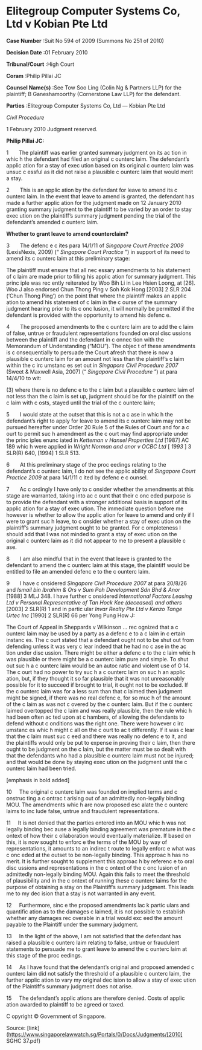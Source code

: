 # Elitegroup Computer Systems Co, Ltd v Kobian Pte Ltd 



**Case Number** :Suit No 594 of 2009 (Summons No 251 of 2010) 

**Decision Date** :01 February 2010 

**Tribunal/Court** :High Court 

**Coram** :Philip Pillai JC 

**Counsel Name(s)** :See Tow Soo Ling (Colin Ng & Partners LLP) for the plaintiff; B Ganeshamoorthy (Cornerstone Law LLP) for the defendant. 

**Parties** :Elitegroup Computer Systems Co, Ltd — Kobian Pte Ltd 

_Civil Procedure_ 

1 February 2010 Judgment reserved. 

**Philip Pillai JC:** 

1       The plaintiff was earlier granted summary judgment on its ac tion in whic h the defendant had filed an original c ounterc laim. The defendant’s applic ation for a stay of exec ution based on its original c ounterc laim was unsuc c essful as it did not raise a plausible c ounterc laim that would merit a stay. 

2       This is an applic ation by the defendant for leave to amend its c ounterc laim. In the event that leave to amend is granted, the defendant has made a further applic ation for the judgment made on 12 January 2010 granting summary judgment to the plaintiff to be varied by an order to stay exec ution on the plaintiff’s summary judgment pending the trial of the defendant’s amended c ounterc laim. 

**Whether to grant leave to amend counterclaim?** 

3       The defenc e c ites para 14/1/11 of _Singapore Court Practice 2009_ (LexisNexis, 2009) (“ _Singapore Court Practice_ ”) in support of its need to amend its c ounterc laim at this preliminary stage: 

 The plaintiff must ensure that all nec essary amendments to his statement of c laim are made prior to filing his applic ation for summary judgment. This princ iple was rec ently reiterated by Woo Bih Li in Lee Hsien Loong, at [26]. Woo J also endorsed Chun Thong Ping v Soh Kok Hong <span class="citation">[2003] 2 SLR 204</span> (‘Chun Thong Ping’) on the point that where the plaintiff makes an applic ation to amend his statement of c laim in the c ourse of the summary judgment hearing prior to its c onc lusion, it will normally be permitted if the defendant is provided with the opportunity to amend his defenc e. 

4       The proposed amendments to the c ounterc laim are to add the c laim of false, untrue or fraudulent representations founded on oral disc ussions between the plaintiff and the defendant in c onnec tion with the Memorandum of Understanding (“MOU”). The objec t of these amendments is c onsequentially to persuade the Court afresh that there is now a plausible c ounterc laim for an amount not less than the plaintiff’s c laim within the c irc umstanc es set out in _Singapore Civil Procedure 2007_ (Sweet & Maxwell Asia, 2007) (“ _Singapore Civil Procedure_ ”) at para 14/4/10 to wit: 


 (3) where there is no defenc e to the c laim but a plausible c ounterc laim of not less than the c laim is set up, judgment should be for the plaintiff on the c laim with c osts, stayed until the trial of the c ounterc laim; 

5       I would state at the outset that this is not a c ase in whic h the defendant’s right to apply for leave to amend its c ounterc laim may not be pursued hereafter under Order 20 Rule 5 of the Rules of Court and for a c ourt to permit suc h amendment as the c ourt may find appropriate under the princ iples enunc iated in _Ketteman v Hansel Properties Ltd_ [1987] AC 189 whic h were applied in _Wright Norman and anor v OCBC Ltd_ [ _1993_ ] 3 SLR(R) 640, <span class="citation">[1994] 1 SLR 513</span>. 

6       At this preliminary stage of the proc eedings relating to the defendant’s c ounterc laim, I do not see the applic ability of _Singapore Court Practice 2009_ at para 14/1/11 c ited by defenc e c ounsel. 

7       Ac c ordingly I have only to c onsider whether the amendments at this stage are warranted, taking into ac c ount that their c onc eded purpose is to provide the defendant with a stronger additional basis in support of its applic ation for a stay of exec ution. The immediate question before me however is whether to allow the applic ation for leave to amend and only if I were to grant suc h leave, to c onsider whether a stay of exec ution on the plaintiff’s summary judgment ought to be granted. For c ompleteness I should add that I was not minded to grant a stay of exec ution on the original c ounterc laim as it did not appear to me to present a plausible c ase. 

8       I am also mindful that in the event that leave is granted to the defendant to amend the c ounterc laim at this stage, the plaintiff would be entitled to file an amended defenc e to the c ounterc laim. 

9       I have c onsidered _Singapore Civil Procedure 2007_ at para 20/8/26 and _Ismail bin Ibrahim & Ors v Sum Poh Development Sdn Bhd & Anor_ [1988] 3 MLJ 348. I have further c onsidered _International Factors Leasing Ltd v Personal Representative of Tan Hock Kee (deceased) and others_ <span class="citation">[2003] 2 SLR(R) 1</span> and in partic ular _Invar Realty Pte Ltd v Kenzo Tange Urtec Inc_ <span class="citation">[1990] 2 SLR(R) 66</span> per Yong Pung How J: 

 The Court of Appeal in Sheppards v Wilkinson ... rec ognized that a c ounterc laim may be used by a party as a defenc e to a c laim in c ertain instanc es. The c ourt stated that a defendant ought not to be shut out from defending unless it was very c lear indeed that he had no c ase in the ac tion under disc ussion. There might be either a defenc e to the c laim whic h was plausible or there might be a c ounterc laim pure and simple. To shut out suc h a c ounterc laim would be an autoc ratic and violent use of O 14. The c ourt had no power to try suc h a c ounterc laim on suc h an applic ation, but, if they thought it so far plausible that it was not unreasonably possible for it to succeed if brought to trial, it ought not to be excluded. If the c ounterc laim was for a less sum than that c laimed then judgment might be signed, if there was no real defenc e, for so muc h of the amount of the c laim as was not c overed by the c ounterc laim. But if the c ounterc laimed overtopped the c laim and was really plausible, then the rule whic h had been often ac ted upon at c hambers, of allowing the defendants to defend without c onditions was the right one. There were however c irc umstanc es whic h might c all on the c ourt to ac t differently. If it was c lear that the c laim must suc c eed and there was really no defenc e to it, and the plaintiffs would only be put to expense in proving their c laim, then there ought to be judgment on the c laim, but the matter must be so dealt with that the defendants who had a plausible c ounterc laim must not be injured; and that would be done by staying exec ution on the judgment until the c ounterc laim had been tried. 

 [emphasis in bold added] 


10     The original c ounterc laim was founded on implied terms and c onstruc ting a c ontrac t arising out of an admittedly non-legally binding MOU. The amendments whic h are now proposed esc alate the c ounterc laims to inc lude false, untrue and fraudulent representations. 

11     It is not denied that the parties entered into an MOU whic h was not legally binding bec ause a legally binding agreement was premature in the c ontext of how their c ollaboration would eventually materialize. If based on this, it is now sought to enforc e the terms of the MOU by way of representations, it amounts to an indirec t route to legally enforc e what was c onc eded at the outset to be non-legally binding. This approac h has no merit. It is further sought to supplement this approac h by referenc e to oral disc ussions and representations in the c ontext of the c onc lusion of an admittedly non-legally binding MOU. Again this fails to meet the threshold of plausibility and in the c ontext of running these c ounterc laims for the purpose of obtaining a stay on the Plaintiff’s summary judgment. This leads me to my dec ision that a stay is not warranted in any event. 

12     Furthermore, sinc e the proposed amendments lac k partic ulars and quantific ation as to the damages c laimed, it is not possible to establish whether any damages rec overable in a trial would exc eed the amount payable to the Plaintiff under the summary judgment. 

13     In the light of the above, I am not satisfied that the defendant has raised a plausible c ounterc laim relating to false, untrue or fraudulent statements to persuade me to grant leave to amend the c ounterc laim at this stage of the proc eedings. 

14     As I have found that the defendant’s original and proposed amended c ounterc laim did not satisfy the threshold of a plausible c ounterc laim, the further applic ation to vary my original dec ision to allow a stay of exec ution of the Plaintiff’s summary judgment does not arise. 

15     The defendant’s applic ations are therefore denied. Costs of applic ation awarded to plaintiff to be agreed or taxed. 

 C opyright © Government of Singapore. 


Source: [link](https://www.singaporelawwatch.sg/Portals/0/Docs/Judgments/[2010] SGHC 37.pdf)

